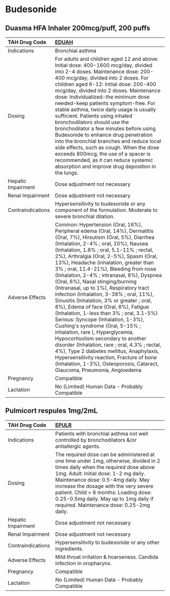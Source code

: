 # Budesonide

## Duasma HFA Inhaler 200mcg/puff, 200 puffs

| TAH Drug Code      | [EDUAH](https://www.tahsda.org.tw/drugs/hissearch.php?drug_code=EDUAH)                                                                                                                                                                                                                                                                                                                                                                                                                                                                                                                                                                                                                                                                                                                                                                                                                                                                                                                                          |
|:-------------------|:----------------------------------------------------------------------------------------------------------------------------------------------------------------------------------------------------------------------------------------------------------------------------------------------------------------------------------------------------------------------------------------------------------------------------------------------------------------------------------------------------------------------------------------------------------------------------------------------------------------------------------------------------------------------------------------------------------------------------------------------------------------------------------------------------------------------------------------------------------------------------------------------------------------------------------------------------------------------------------------------------------------|
| Indications        | Bronchial asthma                                                                                                                                                                                                                                                                                                                                                                                                                                                                                                                                                                                                                                                                                                                                                                                                                                                                                                                                                                                                |
| Dosing             | For adults and children aged 12 and above: Initial dose: 400-1600 mcg/day, divided into 2-4 doses. Maintenance dose: 200-400 mcg/day, divided into 2 doses. For children aged 6-12: Initial dose: 200-400 mcg/day, divided into 2 doses. Maintenance dose: Individualized-the minimum dose needed-keep patients symptom-free. For stable asthma, twice daily usage is usually sufficient. Patients using inhaled bronchodilators should use the bronchodilator a few minutes before using Budesonide to enhance drug penetration into the bronchial branches and reduce local side effects, such as cough. When the dose exceeds 800mcg, the use of a spacer is recommended, as it can reduce systemic absorption and improve drug deposition in the lungs.                                                                                                                                                                                                                                                     |
| Hepatic Impairment | Dose adjustment not necessary                                                                                                                                                                                                                                                                                                                                                                                                                                                                                                                                                                                                                                                                                                                                                                                                                                                                                                                                                                                   |
| Renal Impairment   | Dose adjustment not necessary                                                                                                                                                                                                                                                                                                                                                                                                                                                                                                                                                                                                                                                                                                                                                                                                                                                                                                                                                                                   |
| Contraindications  | Hypersensitivity to budesonide or any component of the formulation. Moderate to severe bronchial dilation.                                                                                                                                                                                                                                                                                                                                                                                                                                                                                                                                                                                                                                                                                                                                                                                                                                                                                                      |
| Adverse Effects    | Common: Hypertension (Oral, 16%), Peripheral edema (Oral, 14%), Dermatitis (Oral, 7%), Hirsutism (Oral, 5%), Diarrhea (Inhalation, 2-4% ; oral, 10%), Nausea (Inhalation, 1.8% ; oral, 5.1-11% ; rectal, 2%), Arthralgia (Oral, 2-5%), Spasm (Oral, 13%), Headache (inhalation, greater than 3% ; oral, 11.4-21%), Bleeding from nose (Inhalation, 2-4% ; intranasal, 8%), Dyspnea (Oral, 6%), Nasal stinging/burning (Intranasal, up to 1%), Respiratory tract infection (Inhalation, 3-38% ; oral, 11%), Sinusitis (Inhalation, 3% or greater ; oral, 8%), Edema of face (Oral, 6%), Fatigue (Inhalation, 1-less than 3% ; oral, 3.1-5%) Serious: Syncope (Inhalation, 1-3%), Cushing's syndrome (Oral, 5-15% ; inhalation, rare ), Hyperglycemia, Hypocortisolism secondary to another disorder (Inhalation, rare ; oral, 4.3% ; rectal, 4%), Type 2 diabetes mellitus, Anaphylaxis, Hypersensitivity reaction, Fracture of bone (Inhalation, 1-3%), Osteoporosis, Cataract, Glaucoma, Pneumonia, Angioedema |
| Pregnancy          | Compatible                                                                                                                                                                                                                                                                                                                                                                                                                                                                                                                                                                                                                                                                                                                                                                                                                                                                                                                                                                                                      |
| Lactation          | No (Limited) Human Data - Probably Compatible                                                                                                                                                                                                                                                                                                                                                                                                                                                                                                                                                                                                                                                                                                                                                                                                                                                                                                                                                                   |

## Pulmicort respules 1mg/2mL

| TAH Drug Code      | [EPULR](https://www.tahsda.org.tw/drugs/hissearch.php?drug_code=EPULR)                                                                                                                                                                                                                                                                                                            |
|:-------------------|:----------------------------------------------------------------------------------------------------------------------------------------------------------------------------------------------------------------------------------------------------------------------------------------------------------------------------------------------------------------------------------|
| Indications        | Patients with bronchial asthma not well controlled by bronchodilators &/or antiallergic agents.                                                                                                                                                                                                                                                                                   |
| Dosing             | The required dose can be administered at one time under 1mg, otherwise, divided in 2 times daily when the required dose above 1mg. Adult: Initial dose: 1-2 mg daily. Maintenance dose: 0.5-4mg daily. May increase the dosage with the very severe patient. Child > 6 months: Loading dose: 0.25-0.5mg daily. May up to 1mg daily if required. Maintenance dose: 0.25-2mg daily. |
| Hepatic Impairment | Dose adjustment not necessary                                                                                                                                                                                                                                                                                                                                                     |
| Renal Impairment   | Dose adjustment not necessary                                                                                                                                                                                                                                                                                                                                                     |
| Contraindications  | Hypersensitivity to budesonide or any other ingredients.                                                                                                                                                                                                                                                                                                                          |
| Adverse Effects    | Mild throat irritation & hoarseness. Candida infection in oropharynx.                                                                                                                                                                                                                                                                                                             |
| Pregnancy          | Compatible                                                                                                                                                                                                                                                                                                                                                                        |
| Lactation          | No (Limited) Human Data - Probably Compatible                                                                                                                                                                                                                                                                                                                                     |

